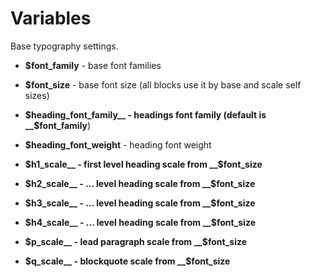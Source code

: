 # Variables

Base typography settings.

- __$font_family__ - base font families
- __$font_size__   - base font size (all blocks use it by base and scale self sizes)

- __$heading_font_family__ - headings font family (default is __$font_family__)
- __$heading_font_weight__ - heading font weight

- __$h1_scale__ - first level heading scale from __$font_size__
- __$h2_scale__ - ... level heading scale from __$font_size__
- __$h3_scale__ - ... level heading scale from __$font_size__
- __$h4_scale__ - ... level heading scale from __$font_size__

- __$p_scale__ - lead paragraph scale from __$font_size__

- __$q_scale__ - blockquote scale from __$font_size__
